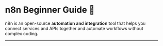 # n8n Beginner Guide 🚀  

n8n is an open-source **automation and integration** tool that helps you connect services and APIs together and automate workflows without complex coding.  

---
